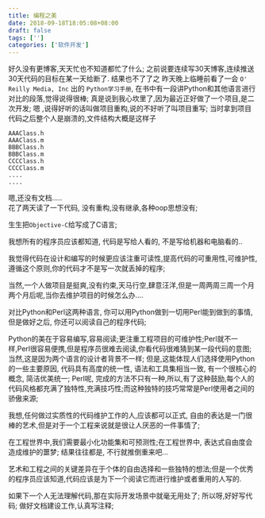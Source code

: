 ```yaml
---
title: 编程之美
date: 2018-09-18T18:05:08+08:00 
draft: false
tags: ['']
categories: ['软件开发']
---
```


好久没有更博客,天天忙也不知道都忙了什么; 之前说要连续写30天博客,连续推送30天代码的目标在某一天给断了. 结果也不了了之 昨天晚上临睡前看了一会 `O' Reilly Media, Inc` 出的 `Python学习手册`, 在书中有一段讲Python和其他语言进行对比的段落,觉得说得很棒; 真是说到我心坎里了,因为最近正好做了一个项目,是二次开发; 嗯 ,说得好听的话叫做项目重构,说的不好听了叫项目重写; 当时拿到项目代码之后整个人是崩溃的,文件结构大概是这样子
<!-- more -->
```text
AAAClass.h
AAAClass.m
BBBClass.h
BBBClass.m
CCCClass.h
CCCClass.m
....
....
```

嗯,还没有文档.....   
花了两天读了一下代码, 没有重构,没有继承,各种oop思想没有;

生生把`Objective-C`给写成了C语言; 

我想所有的程序员应该都知道, 代码是写给人看的, 不是写给机器和电脑看的.. 

我觉得代码在设计和编写的时候更应该注重可读性,提高代码的可重用性,可维护性, 遵循这个原则,你的代码才不是写一次就丢掉的程序; 

当然,一个人做项目是挺爽,没有约束,天马行空,肆意汪洋,但是一周两周三周一个月两个月后呢,当你去维护项目的时候怎么办.... 

对比Python和Perl这两种语言, 你可以用Python做到一切用Perl能到做到的事情, 但是做好之后, 你还可以阅读自己的程序代码; 

Python的美在于容易编写,容易阅读;更注重工程项目的可维护性;Perl就不一样,Perl很容易便携,但是程序员很难去阅读,你看代码很难猜到某一段代码的意图; 当然,这是因为两个语言的设计者背景不一样; 但是,这能体现人们选择使用Python的一些主要原因, 代码具有高度的统一性, 语法和工具集相当一致, 有一个很核心的概念, 简洁优美统一; Perl呢, 完成的方法不只有一种,所以,有了这种鼓励,每个人的代码风格都充满了独特性,充满技巧性;而这种独特的技巧常常是Perl使用者之间的骄傲来源; 

我想,任何做过实质性的代码维护工作的人,应该都可以正式, 自由的表达是一门很棒的艺术,但是对于一个工程来说就是很让人厌恶的一件事情了;

在工程世界中,我们需要最小化功能集和可预测性;在工程世界中, 表达式自由度会造成维护的噩梦; 结果往往都是, 不行就推倒重来吧... 

艺术和工程之间的关键差异在于个体的自由选择和一些独特的想法;但是一个优秀的程序员应该知道,代码应该是为下一个阅读它而进行维护或者重用的人写的. 

如果下一个人无法理解代码,那在实际开发场景中就毫无用处了; 所以呀,好好写代码; 做好文档建设工作,认真写注释;
